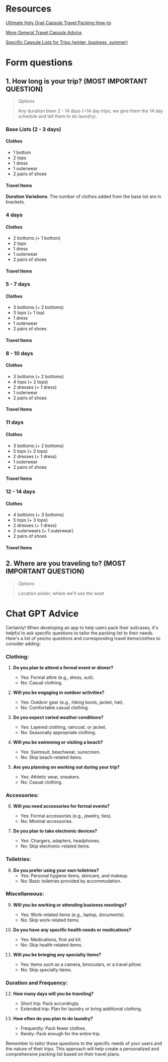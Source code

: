 # Resources
[Ultimate Holy Grail Capsule Travel Packing How-to](https://www.thebellevoyage.com/how-many-outfits-to-pack/)

[More General Travel Capsule Advice](https://www.thebellevoyage.com/travel-capsule-wardrobe/)

[Specific Capsule Lists for Trips (winter, business, summer)](https://blog.tortugabackpacks.com/travel-capsule-wardrobe/)

# Form questions
## 1. How long is your trip? (MOST IMPORTANT QUESTION)
> *Options*
> 
> Any duration btwn 2 - 14 days (>14 day trips, we give them the 14 day schedule and tell them to do laundry).
### Base Lists (2 - 3 days)
#### Clothes
- 1 bottom
- 2 tops
- 1 dress
- 1 outerwear
- 2 pairs of shoes
#### Travel Items
**Duration Variations**: The number of clothes added from the base list are in brackets.
### 4 days
#### Clothes
- 2 bottoms (\+ 1 bottom)
- 2 tops
- 1 dress
- 1 outerwear
- 2 pairs of shoes
#### Travel Items
### 5 - 7 days
#### Clothes
- 3 bottoms (\+ 2 bottoms)
- 3 tops (\+ 1 top)
- 1 dress
- 1 outerwear
- 2 pairs of shoes
#### Travel Items
### 8 - 10 days
#### Clothes
- 3 bottoms (\+ 2 bottoms)
- 4 tops (\+ 2 tops)
- 2 dresses (\+ 1 dress)
- 1 outerwear
- 2 pairs of shoes
#### Travel Items
### 11 days
#### Clothes
- 3 bottoms (\+ 2 bottoms)
- 5 tops (\+ 3 tops)
- 2 dresses (\+ 1 dress)
- 1 outerwear
- 2 pairs of shoes
#### Travel Items
### 12 - 14 days
#### Clothes
- 4 bottoms (\+ 3 bottoms)
- 5 tops (\+ 3 tops)
- 2 dresses (\+ 1 dress)
- 2 outerwears (+ 1 outerwear)
- 2 pairs of shoes
#### Travel Items
## 2. Where are you traveling to? (MOST IMPORTANT QUESTION)
> *Options*
> 
> Location picker, where we'll use the weat
# Chat GPT Advice
Certainly! When developing an app to help users pack their suitcases, it's helpful to ask specific questions to tailor the packing list to their needs. Here's a list of yes/no questions and corresponding travel items/clothes to consider adding:

### Clothing:

1. **Do you plan to attend a formal event or dinner?**
   - Yes: Formal attire (e.g., dress, suit).
   - No: Casual clothing.

2. **Will you be engaging in outdoor activities?**
   - Yes: Outdoor gear (e.g., hiking boots, jacket, hat).
   - No: Comfortable casual clothing.

3. **Do you expect varied weather conditions?**
   - Yes: Layered clothing, raincoat, or jacket.
   - No: Seasonally appropriate clothing.

4. **Will you be swimming or visiting a beach?**
   - Yes: Swimsuit, beachwear, sunscreen.
   - No: Skip beach-related items.

5. **Are you planning on working out during your trip?**
   - Yes: Athletic wear, sneakers.
   - No: Casual clothing.

### Accessories:

6. **Will you need accessories for formal events?**
   - Yes: Formal accessories (e.g., jewelry, ties).
   - No: Minimal accessories.

7. **Do you plan to take electronic devices?**
   - Yes: Chargers, adapters, headphones.
   - No: Skip electronic-related items.

### Toiletries:

8. **Do you prefer using your own toiletries?**
   - Yes: Personal hygiene items, skincare, and makeup.
   - No: Basic toiletries provided by accommodation.

### Miscellaneous:

9. **Will you be working or attending business meetings?**
   - Yes: Work-related items (e.g., laptop, documents).
   - No: Skip work-related items.

10. **Do you have any specific health needs or medications?**
    - Yes: Medications, first aid kit.
    - No: Skip health-related items.

11. **Will you be bringing any specialty items?**
    - Yes: Items such as a camera, binoculars, or a travel pillow.
    - No: Skip specialty items.

### Duration and Frequency:

12. **How many days will you be traveling?**
    - Short trip: Pack accordingly.
    - Extended trip: Plan for laundry or bring additional clothing.

13. **How often do you plan to do laundry?**
    - Frequently: Pack fewer clothes.
    - Rarely: Pack enough for the entire trip.

Remember to tailor these questions to the specific needs of your users and the nature of their trips. This approach will help create a personalized and comprehensive packing list based on their travel plans.
